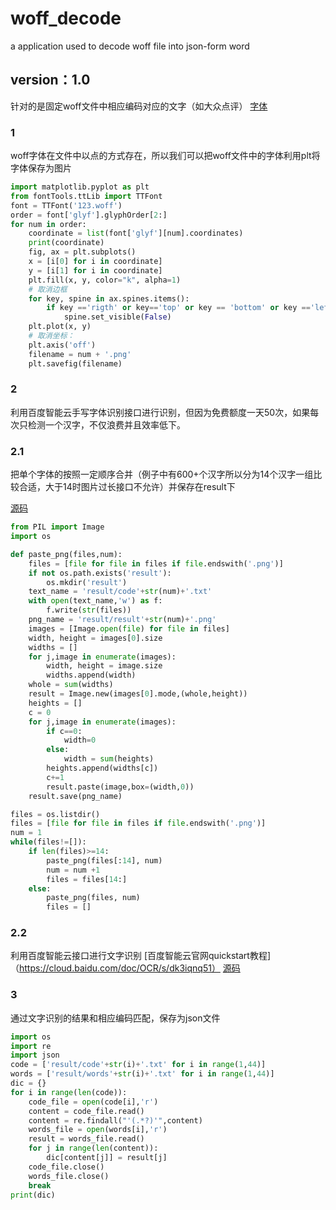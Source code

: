 # woff_decode
a application used to decode woff file into json-form word
## version：1.0
针对的是固定woff文件中相应编码对应的文字（如大众点评）
[字体](https://github.com/tanghuanqiang/woff_decode/blob/main/123.woff)
### 1
woff字体在文件中以点的方式存在，所以我们可以把woff文件中的字体利用plt将字体保存为图片
```python
import matplotlib.pyplot as plt
from fontTools.ttLib import TTFont
font = TTFont('123.woff')
order = font['glyf'].glyphOrder[2:]
for num in order:
    coordinate = list(font['glyf'][num].coordinates)
    print(coordinate)
    fig, ax = plt.subplots()    
    x = [i[0] for i in coordinate]
    y = [i[1] for i in coordinate]
    plt.fill(x, y, color="k", alpha=1)
    # 取消边框
    for key, spine in ax.spines.items():
        if key =='rigth' or key=='top' or key == 'bottom' or key =='left':
            spine.set_visible(False)
    plt.plot(x, y)
    # 取消坐标：
    plt.axis('off')
    filename = num + '.png'
    plt.savefig(filename)
```
### 2
利用百度智能云手写字体识别接口进行识别，但因为免费额度一天50次，如果每次只检测一个汉字，不仅浪费并且效率低下。
### 2.1
把单个字体的按照一定顺序合并（例子中有600+个汉字所以分为14个汉字一组比较合适，大于14时图片过长接口不允许）并保存在result下

[源码](https://github.com/tanghuanqiang/woff_decode/blob/main/Paste.py)
```python
from PIL import Image
import os

def paste_png(files,num):
    files = [file for file in files if file.endswith('.png')]
    if not os.path.exists('result'):
        os.mkdir('result')
    text_name = 'result/code'+str(num)+'.txt'
    with open(text_name,'w') as f:
        f.write(str(files))
    png_name = 'result/result'+str(num)+'.png'
    images = [Image.open(file) for file in files]
    width, height = images[0].size
    widths = []
    for j,image in enumerate(images):
        width, height = image.size
        widths.append(width)
    whole = sum(widths)
    result = Image.new(images[0].mode,(whole,height))
    heights = []
    c = 0
    for j,image in enumerate(images):
        if c==0:
            width=0
        else:
            width = sum(heights)
        heights.append(widths[c])
        c+=1
        result.paste(image,box=(width,0))
    result.save(png_name)

files = os.listdir()
files = [file for file in files if file.endswith('.png')]
num = 1
while(files!=[]):
    if len(files)>=14:
        paste_png(files[:14], num)
        num = num +1
        files = files[14:]
    else:
        paste_png(files, num)
        files = []
```
### 2.2
利用百度智能云接口进行文字识别
[百度智能云官网quickstart教程]（https://cloud.baidu.com/doc/OCR/s/dk3iqnq51）
[源码](https://github.com/tanghuanqiang/woff_decode/blob/main/self_ocr.py)
### 3
通过文字识别的结果和相应编码匹配，保存为json文件
```python
import os
import re
import json
code = ['result/code'+str(i)+'.txt' for i in range(1,44)]
words = ['result/words'+str(i)+'.txt' for i in range(1,44)]
dic = {}
for i in range(len(code)):
    code_file = open(code[i],'r')
    content = code_file.read()
    content = re.findall("'(.*?)'",content)
    words_file = open(words[i],'r')
    result = words_file.read()
    for j in range(len(content)):
        dic[content[j]] = result[j]
    code_file.close()
    words_file.close()
    break
print(dic)
```


